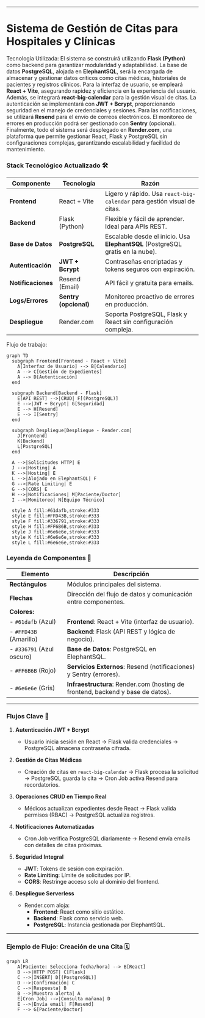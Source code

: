 
---
# Sistema de Gestión de Citas para Hospitales y Clínicas

Tecnología Utilizada: El sistema se construirá utilizando **Flask (Python)** como backend para garantizar modularidad y adaptabilidad. La base de datos **PostgreSQL**, alojada en **ElephantSQL**, será la encargada de almacenar y gestionar datos críticos como citas médicas, historiales de pacientes y registros clínicos. Para la interfaz de usuario, se empleará **React + Vite**, asegurando rapidez y eficiencia en la experiencia del usuario. Además, se integrará **react-big-calendar** para la gestión visual de citas. La autenticación se implementará con **JWT + Bcrypt**, proporcionando seguridad en el manejo de credenciales y sesiones. Para las notificaciones, se utilizará **Resend** para el envío de correos electrónicos. El monitoreo de errores en producción podrá ser gestionado con **Sentry** (opcional). Finalmente, todo el sistema será desplegado en **Render.com**, una plataforma que permite gestionar React, Flask y PostgreSQL sin configuraciones complejas, garantizando escalabilidad y facilidad de mantenimiento.

### **Stack Tecnológico Actualizado** 🛠️  

| **Componente**     | **Tecnología**        | **Razón**                                                                      |
| ------------------ | --------------------- | ------------------------------------------------------------------------------ |
| **Frontend**       | React + Vite          | Ligero y rápido. Usa `react-big-calendar` para gestión visual de citas.        |
| **Backend**        | Flask (Python)        | Flexible y fácil de aprender. Ideal para APIs REST.                            |
| **Base de Datos**  | **PostgreSQL**        | Escalable desde el inicio. Usa **ElephantSQL** (PostgreSQL gratis en la nube). |
| **Autenticación**  | **JWT + Bcrypt**      | Contraseñas encriptadas y tokens seguros con expiración.                       |
| **Notificaciones** | Resend (Email)        | API fácil y gratuita para emails.                                              |
| **Logs/Errores**   | **Sentry (opcional)** | Monitoreo proactivo de errores en producción.                                  |
| **Despliegue**     | Render.com            | Soporta PostgreSQL, Flask y React sin configuración compleja.                  |


Flujo de trabajo:

```mermaid
graph TD
  subgraph Frontend[Frontend - React + Vite]
    A[Interfaz de Usuario] --> B[Calendario]
    A --> C[Gestión de Expedientes]
    A --> D[Autenticación]
  end

  subgraph Backend[Backend - Flask]
    E[API REST] -->|CRUD| F[(PostgreSQL)]
    E -->|JWT + Bcrypt| G[Seguridad]
    E --> H[Resend]
    E --> I[Sentry]
  end

  subgraph Despliegue[Despliegue - Render.com]
    J[Frontend] 
    K[Backend]
    L[PostgreSQL]
  end

  A -->|Solicitudes HTTP| E
  J -->|Hosting| A
  K -->|Hosting| E
  L -->|Alojado en ElephantSQL| F
  G -->|Rate Limiting| E
  G -->|CORS| E
  H -->|Notificaciones| M[Paciente/Doctor]
  I -->|Monitoreo| N[Equipo Técnico]

  style A fill:#61dafb,stroke:#333
  style E fill:#FFD43B,stroke:#333
  style F fill:#336791,stroke:#333
  style H fill:#FF6B6B,stroke:#333
  style J fill:#6e6e6e,stroke:#333
  style K fill:#6e6e6e,stroke:#333
  style L fill:#6e6e6e,stroke:#333
```

### **Leyenda de Componentes** 🧱  

| **Elemento**              | **Descripción**                                                                 |
| ------------------------- | ------------------------------------------------------------------------------- |
| **Rectángulos**           | Módulos principales del sistema.                                                |
| **Flechas**               | Dirección del flujo de datos y comunicación entre componentes.                  |
| **Colores:**              |                                                                                 |
| - `#61dafb` (Azul)        | **Frontend**: React + Vite (interfaz de usuario).                               |
| - `#FFD43B` (Amarillo)    | **Backend**: Flask (API REST y lógica de negocio).                              |
| - `#336791` (Azul oscuro) | **Base de Datos**: PostgreSQL en ElephantSQL.                                   |
| - `#FF6B6B` (Rojo)        | **Servicios Externos**: Resend (notificaciones) y Sentry (errores).             |
| - `#6e6e6e` (Gris)        | **Infraestructura**: Render.com (hosting de frontend, backend y base de datos). |

---

### **Flujos Clave** 🔄  

1. **Autenticación JWT + Bcrypt**  
   - Usuario inicia sesión en React → Flask valida credenciales → PostgreSQL almacena contraseña cifrada.  

2. **Gestión de Citas Médicas**  
   - Creación de citas en `react-big-calendar` → Flask procesa la solicitud → PostgreSQL guarda la cita → Cron Job activa Resend para recordatorios.  

3. **Operaciones CRUD en Tiempo Real**  
   - Médicos actualizan expedientes desde React → Flask valida permisos (RBAC) → PostgreSQL actualiza registros.  

4. **Notificaciones Automatizadas**  
   - Cron Job verifica PostgreSQL diariamente → Resend envía emails con detalles de citas próximas.  

5. **Seguridad Integral**  
   - **JWT**: Tokens de sesión con expiración.  
   - **Rate Limiting**: Límite de solicitudes por IP.  
   - **CORS**: Restringe acceso solo al dominio del frontend.  

6. **Despliegue Serverless**  
   - Render.com aloja:  
     - **Frontend**: React como sitio estático.  
     - **Backend**: Flask como servicio web.  
     - **PostgreSQL**: Instancia gestionada por ElephantSQL.  

---

### **Ejemplo de Flujo: Creación de una Cita** 🗓️  
```mermaid
graph LR
    A[Paciente: Selecciona fecha/hora] --> B[React] 
    B -->|HTTP POST| C[Flask] 
    C -->|INSERT| D[(PostgreSQL)] 
    D -->|Confirmación| C 
    C -->|Respuesta| B 
    B -->|Muestra alerta| A 
    E[Cron Job] -->|Consulta mañana| D 
    E -->|Envía email| F[Resend] 
    F --> G[Paciente/Doctor]
```
